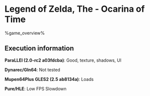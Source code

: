 # Legend of Zelda, The - Ocarina of Time 

%game_overview%

## Execution information

**ParaLLEl (2.0-rc2 a03fdcba)**: Good, texture, shadows, UI

**Dynarec/Gln64**: Not tested

**Mupen64Plus GLES2 (2.5 ab8134a)**: Loads

**Pure/HLE**: Low FPS Slowdown